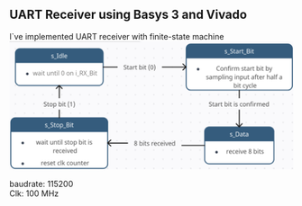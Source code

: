 ## UART Receiver using Basys 3 and Vivado  

I`ve implemented UART receiver with finite-state machine  
![alt text](https://github.com/kissinger1337/VHDL/blob/main/UART%20Receiver/diagram/FSM.png)  

baudrate: 115200  
Clk: 100 MHz
